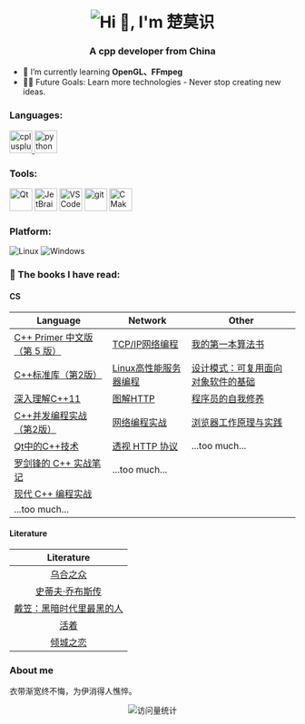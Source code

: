 <h1 align="center">
  <img src="https://readme-typing-svg.demolab.com?font=Fira+Code&pause=1000&center=true&repeat=false&width=435&lines=Hi+%F0%9F%91%8B%2C+I'm+%E6%A5%9A%E8%8E%AB%E8%AF%86" alt="Hi 👋, I'm 楚莫识" />
</h1>
<h3 align="center">A cpp developer from China</h3>

- 🌱 I’m currently learning **OpenGL、FFmpeg**
- 💪🏼 Future Goals: Learn more technologies - Never stop creating new ideas.



### Languages:

<p align="left"> 
  <a href="https://isocpp.org/" target="_blank" rel="noreferrer"> <img src="https://avatars.githubusercontent.com/u/59276?s=200&v=4" alt="cplusplus" width="40" height="40"/> </a> 
  <a href="https://www.python.org" target="_blank" rel="noreferrer"> <img src="https://s3.dualstack.us-east-2.amazonaws.com/pythondotorg-assets/media/files/python-logo-only.svg" alt="python" width="40" height="40"/> </a> 
</p>

### Tools:

<p>
  <img alt="Qt" src="https://avatars.githubusercontent.com/u/159455?s=200&v=4" width="40" height="40"/>
  <img alt="JetBrains" src="https://resources.jetbrains.com/storage/products/jetbrains/img/meta/jetbrains_logo_300x300.png" width="40" height="40"/>
  <img alt="VSCode" src="https://cdn.jsdelivr.net/gh/devicons/devicon@latest/icons/vscode/vscode-original.svg" width="40" height="40"/>
  <img alt="git" src="https://www.vectorlogo.zone/logos/git-scm/git-scm-icon.svg" width="40" height="40"/>
  <img alt="CMake" src="https://cmake.org/wp-content/uploads/2023/08/CMake-Mark-1.svg" width="40" height="40"/>
  
</p>



### Platform:

<p>
<img alt="Linux" src="https://img.shields.io/badge/-Linux-black?logo=ubuntu&logoColor=white">
<img alt="Windows" src="https://img.shields.io/badge/-Windows-black?logo=windows10">
</p>


### 📄 The books I have read:

#### CS  
| Language                                                     | Network                                                      | Other                                                        |
| ------------------------------------------------------------ | ------------------------------------------------------------ | ------------------------------------------------------------ |
| [C++ Primer 中文版（第 5 版）](https://book.douban.com/subject/25708312/) | [TCP/IP网络编程](https://book.douban.com/subject/25911735/)  | [我的第一本算法书](https://book.douban.com/subject/30357170/) |
| [C++标准库（第2版）](https://book.douban.com/subject/26419721/) | [Linux高性能服务器编程](https://book.douban.com/subject/24722611/) | [设计模式：可复用面向对象软件的基础](https://book.douban.com/subject/34262305/) |
| [深入理解C++11](https://book.douban.com/subject/24738301/)   | [图解HTTP](https://book.douban.com/subject/25863515/)        | [程序员的自我修养](https://book.douban.com/subject/3652388/) |
| [C++并发编程实战（第2版）](https://book.douban.com/subject/35653912/) | [网络编程实战](https://time.geekbang.org/column/intro/100032701) | [浏览器工作原理与实践](https://time.geekbang.org/column/intro/100033601) |
| [Qt中的C++技术](https://book.douban.com/subject/10812785/)   | [透视 HTTP 协议](https://time.geekbang.org/column/intro/100029001) | ...too much...                                               |
| [罗剑锋的 C++ 实战笔记](https://time.geekbang.org/column/intro/100051801) | ...too much...                                               |                                                              |
| [现代 C++ 编程实战 ](https://time.geekbang.org/column/intro/100040501) |                                                              |                                                              |
| ...too much...                                               |                                                              |                                                              |



#### Literature
|                          Literature                          |
| :----------------------------------------------------------: |
|    [乌合之众](https://book.douban.com/subject/30121482/)     |
| [史蒂夫·乔布斯传](https://book.douban.com/subject/6798611/)  |
| [戴笠：黑暗时代里最黑的人](https://book.douban.com/subject/34428637/) |
|       [活着](https://book.douban.com/subject/4913064/)       |
|     [倾城之恋](https://book.douban.com/subject/1985223/)     |



### About me
衣带渐宽终不悔，为伊消得人憔悴。



<p align="center">
  <img src="https://komarev.com/ghpvc/?username=l-super&label=Views&color=orange&style=flat-square" alt="访问量统计" align="center" />
</p>



